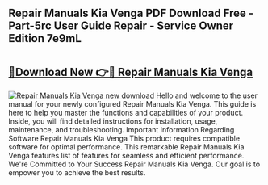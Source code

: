 ## Repair Manuals Kia Venga PDF Download Free - Part-5rc User Guide Repair - Service Owner Edition 7e9mL

# <h2><a href="http://bc64689.oget.top/?id=Repair+Manuals+Kia+Venga">🔗Download New 👉🔴 Repair Manuals Kia Venga</a></h2>

[![Repair Manuals Kia Venga new download](https://i.imgur.com/5g1atiW.png)](http://bc64689.oget.top/?id=Repair+Manuals+Kia+Venga)
Hello and welcome to the user manual for your newly configured Repair Manuals Kia Venga. This guide is here to help you master the functions and capabilities of your product. Inside, you will find detailed instructions for installation, usage, maintenance, and troubleshooting. Important Information Regarding Software Repair Manuals Kia Venga This product requires compatible software for optimal performance. This remarkable Repair Manuals Kia Venga features list of features for seamless and efficient performance. We're Committed to Your Success Repair Manuals Kia Venga. Our goal is to empower you to achieve the best results.
